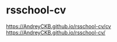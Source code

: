 # rsschool-cv

https://AndreyCKB.github.io/rsschool-cv/cv  
https://AndreyCKB.github.io/rsschool-cv/
